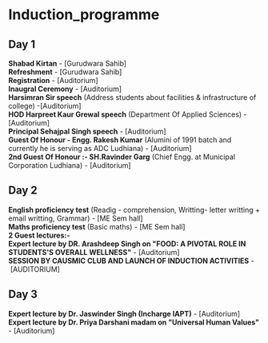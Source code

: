 # Induction_programme
## Day 1

__Shabad Kirtan__ - [Gurudwara Sahib]  
__Refreshment__ - [Gurudwara Sahib]  
__Registration__ - [Auditorium]  
__Inaugral Ceremony__ - [Auditorium]  
__Harsimran Sir speech__ (Address students about facilities & infrastructure of college) -[Auditorium]  
__HOD Harpreet Kaur Grewal speech__ (Department Of Applied Sciences) - [Auditorium]  
__Principal Sehajpal Singh speech__ - [Auditorium]    
__Guest Of Honour - Engg. Rakesh Kumar__ (Alumini of 1991 batch and currently he is serving as ADC Ludhiana) - [Auditorium]  
__2nd Guest Of Honour :- SH.Ravinder Garg__ (Chief Engg. at Municipal Corporation Ludhiana) - [Auditorium]    

## Day 2

__English proficiency test__  (Readig - comprehension, Writting- letter writting + email writting, Grammar) - [ME Sem hall]    
__Maths proficiency test__ (Basic maths) - [ME Sem hall]  
__2 Guest lectures:-__  
__Expert lecture by DR. Arashdeep Singh on "FOOD: A PIVOTAL ROLE IN STUDENTS'S OVERALL WELLNESS"__ - [Auditorium]     
__SESSION BY CAUSMIC CLUB AND LAUNCH OF INDUCTION ACTIVITIES__ - [AUDITORIUM]

## Day 3
__Expert lecture by Dr. Jaswinder Singh (Incharge IAPT)__ - [Auditorium]  
__Expert lecture by Dr. Priya Darshani madam on "Universal Human Values"__ - [Auditorium]   
